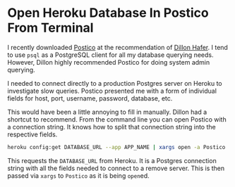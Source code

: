 # Open Heroku Database In Postico From Terminal

I recently downloaded [Postico](https://eggerapps.at/postico/) at the
recommendation of [Dillon Hafer](https://dillonhafer.com/). I tend to use
`psql` as a PostgreSQL client for all my database querying needs. However,
Dillon highly recommended Postico for doing system admin querying.

I needed to connect directly to a production Postgres server on Heroku to
investigate slow queries. Postico presented me with a form of individual fields
for host, port, username, password, database, etc.

This would have been a little annoying to fill in manually. Dillon had a
shortcut to recommend. From the command line you can open Postico with a
connection string. It knows how to split that connection string into the
respective fields.

```bash
heroku config:get DATABASE_URL --app APP_NAME | xargs open -a Postico
```

This requests the `DATABASE_URL` from Heroku. It is a Postgres connection
string with all the fields needed to connect to a remove server. This is then
passed via `xargs` to `Postico` as it is being `open`ed.
